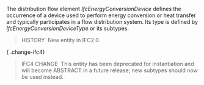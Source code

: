 ﻿The distribution flow element _IfcEnergyConversionDevice_ defines the occurrence of a device used to perform energy conversion or heat transfer and typically participates in a flow distribution system. Its type is defined by _IfcEnergyConversionDeviceType_ or its subtypes.

> HISTORY&nbsp; New entity in IFC2.0.

{ .change-ifc4}
> IFC4 CHANGE&nbsp; This entity has been deprecated for instantiation and will become ABSTRACT in a future release; new subtypes should now be used instead.
